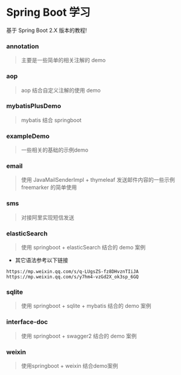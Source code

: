 # Spring Boot 学习

基于 Spring Boot 2.X 版本的教程!

### annotation

> 主要是一些简单的相关注解的 demo

### aop

> aop 结合自定义注解的使用 demo

### mybatisPlusDemo

> mybatis 结合 springboot

### exampleDemo

> 一些相关的基础的示例demo

### email

> 使用 JavaMailSenderImpl + thymeleaf 发送邮件内容的一些示例
> freemarker 的简单使用

### sms

> 对接阿里实现短信发送

### elasticSearch

> 使用 springboot + elasticSearch 结合的 demo 案例

* 其它语法参考以下链接

~~~ http
https://mp.weixin.qq.com/s/q-LUgsZS-fz8DHvznTIiJA
https://mp.weixin.qq.com/s/y7hm4-vzGd2X_ok3sp_6GQ
~~~

### sqlite

> 使用 springboot + sqlite + mybatis 结合的 demo 案例

### interface-doc

> 使用 springboot + swagger2 结合的 demo 案例

### weixin

> 使用springboot + weixin 结合demo案例